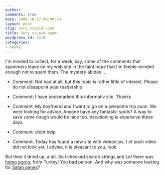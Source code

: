 ```yaml
---
author:
comments: true
date: 2008-10-17 06:49:24
layout: post
slug: very-stupid-spam
title: Very stupid spam
wordpress_id: 1218
categories:
- Geeky
---
```


I'm minded to collect, for a week, say, some of the comments that spammers leave on my web site in the faint hope that I'm feeble-minded enough not to spam them. The mystery abides ...

  
  * Comment: Not bad at all, but this topic is rather little of interest. Please do not disappoint your readership.

  
  * Comment: I have bookmarked this informativ site. Thanks

  
  * Comment: My boyfriend and I want to go on a awesome trip soon. We were looking for advice. Anyone have any fantastic spots? A way to save some dough would be nice too. Vacationing is expensive these days.

  
  * Comment: didnt help

  
  * Comment: Today has found a new site with videoclips, I of such video did not look yet, I advise, it is pleasant to you, look.

But then it dried up, a bit. So I checked search strings and Lo! there was [homo porno](http://jeremycherfas.net/2008/08/22/recipe-for-inspiration/), from Turkey! You bad person. And why was someone looking for [Satan penes](http://www.google.com/m/search?q=satan+penes&site=universal&sa=X&oi=blended&ct=more-results)?


